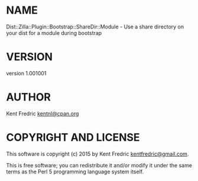 # NAME

Dist::Zilla::Plugin::Bootstrap::ShareDir::Module - Use a share directory on your dist for a module during bootstrap

# VERSION

version 1.001001

# AUTHOR

Kent Fredric <kentnl@cpan.org>

# COPYRIGHT AND LICENSE

This software is copyright (c) 2015 by Kent Fredric <kentfredric@gmail.com>.

This is free software; you can redistribute it and/or modify it under
the same terms as the Perl 5 programming language system itself.
